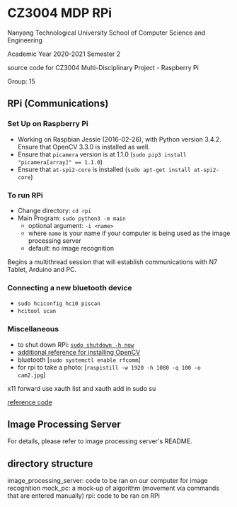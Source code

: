 # CZ3004 MDP RPi
Nanyang Technological University School of Computer Science and Engineering

Academic Year 2020-2021 Semester 2

source code for CZ3004 Multi-Disciplinary Project - Raspberry Pi

Group: 15

## RPi (Communications)
### Set Up on Raspberry Pi

- Working on Raspbian Jessie (2016-02-26), with Python version 3.4.2. Ensure that OpenCV 3.3.0 is installed as well.
- Ensure that `picamera` version is at 1.1.0 (`sudo pip3 install "picamera[array]" == 1.1.0`)  
- Ensure that `at-spi2-core` is installed (`sudo apt-get install at-spi2-core`)  
 
### To run RPi
- Change directory: `cd rpi`  
- Main Program: `sudo python3 -m main`
  - optional argument:  `-i <name>`
  - where `name` is your name if your computer is being used as the image processing server
  - default: no image recognition

Begins a multithread session that will establish communications with N7 Tablet, Arduino and PC.

### Connecting a new bluetooth device

- `sudo hciconfig hci0 piscan`
- `hcitool scan`

### Miscellaneous
- to shut down RPi: [`sudo shutdown -h now`](https://raspberrypi.stackexchange.com/a/383)
- [additional reference for installing OpenCV](https://www.pyimagesearch.com/2018/09/26/install-opencv-4-on-your-raspberry-pi/)
- bluetooth [`sudo systemctl enable rfcomm`]
- for rpi to take a photo: [`raspistill -w 1920 -h 1080 -q 100 -o cam2.jpg`]

x11 forward use xauth list and xauth add in sudo su  

[reference code](https://github.com/Elelightning/MDP_Integrated)

## Image Processing Server
For details, please refer to image processing server's README.

## directory structure
image_processing_server: code to be ran on our computer for image recognition
mock_pc: a mock-up of algorithm (movement via commands that are entered manually)
rpi: code to be ran on RPi
